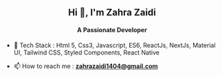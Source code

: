 <h2 align="center">Hi 👋, I'm Zahra Zaidi</h1>
<h4 align="center">A Passionate Developer</h3>


- 🌱 Tech Stack : Html 5, Css3, Javascript, ES6, ReactJs, NextJs, Material UI, Tailwind CSS, Styled Components, React Native

- 📫 How to reach me : **zahrazaidi1404@gmail.com**
